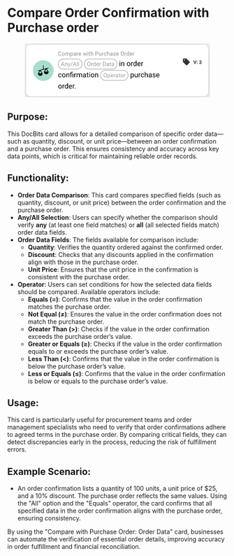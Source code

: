 # Compare Order Confirmation with Purchase order

<figure><img src="../../../../.gitbook/assets/image (8) (1).png" alt=""><figcaption></figcaption></figure>

## **Purpose**:

This DocBits card allows for a detailed comparison of specific order data—such as quantity, discount, or unit price—between an order confirmation and a purchase order. This ensures consistency and accuracy across key data points, which is critical for maintaining reliable order records.

## **Functionality**:

* **Order Data Comparison**: This card compares specified fields (such as quantity, discount, or unit price) between the order confirmation and the purchase order.
* **Any/All Selection**: Users can specify whether the comparison should verify **any** (at least one field matches) or **all** (all selected fields match) order data fields.
* **Order Data Fields**: The fields available for comparison include:
  * **Quantity**: Verifies the quantity ordered against the confirmed order.
  * **Discount**: Checks that any discounts applied in the confirmation align with those in the purchase order.
  * **Unit Price**: Ensures that the unit price in the confirmation is consistent with the purchase order.
* **Operator**: Users can set conditions for how the selected data fields should be compared. Available operators include:
  * **Equals (=)**: Confirms that the value in the order confirmation matches the purchase order.
  * **Not Equal (≠)**: Ensures the value in the order confirmation does not match the purchase order.
  * **Greater Than (>)**: Checks if the value in the order confirmation exceeds the purchase order’s value.
  * **Greater or Equals (≥)**: Checks if the value in the order confirmation equals to or exceeds the purchase order’s value.
  * **Less Than (<)**: Confirms that the value in the order confirmation is below the purchase order’s value.
  * **Less or Equals (≤)**: Confirms that the value in the order confirmation is below or equals to the purchase order’s value.

## **Usage**:

This card is particularly useful for procurement teams and order management specialists who need to verify that order confirmations adhere to agreed terms in the purchase order. By comparing critical fields, they can detect discrepancies early in the process, reducing the risk of fulfillment errors.

## **Example Scenario**:

* An order confirmation lists a quantity of 100 units, a unit price of $25, and a 10% discount. The purchase order reflects the same values. Using the "All" option and the "Equals" operator, the card confirms that all specified data in the order confirmation aligns with the purchase order, ensuring consistency.

By using the "Compare with Purchase Order: Order Data" card, businesses can automate the verification of essential order details, improving accuracy in order fulfillment and financial reconciliation.
